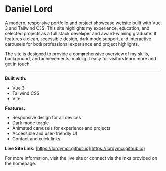 # Daniel Lord

A modern, responsive portfolio and project showcase website built with Vue 3 and Tailwind CSS. This site highlights my experience, education, and selected projects as a full stack developer and award-winning graduate. It features a clean, accessible design, dark mode support, and interactive carousels for both professional experience and project highlights.

The site is designed to provide a comprehensive overview of my skills, background, and achievements, making it easy for visitors learn more and get in touch.

---

**Built with:**
- Vue 3
- Tailwind CSS
- Vite

**Features:**
- Responsive design for all devices
- Dark mode toggle
- Animated carousels for experience and projects
- Accessible and user-friendly UI
- Contact and quick links

**Live Site Link:**
[https://lordymcr.github.io](https://lordymcr.github.io)


For more information, visit the live site or connect via the links provided on the homepage.

